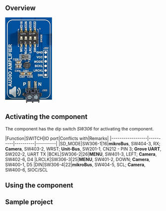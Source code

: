 ## Overview

<img src="/images/esp32/block_audio.png"  width="30%">

## Activating the component
The component has the dip switch *SW306* for activating the component.

|Function|SWITCH|IO port|Conflicts with|Remarks|
|------------------|----------|----------|----------|
|SD_MODE|SW306-1|16|**mikroBus**, SW404-3, RX; **Camera**, SW403-2, WRST; **Unit-Bus**, SW201-1, CN212 - PIN 3; **Grove UART**, SW202-2, UART TX
|BCKL|SW306-2|26|**MENU**, SW401-3, LEFT; **Camera**, SW402-6, D4
|LRCLK|SW306-3|25|**MENU**, SW401-2, DOWN; **Camera**, SW400-1, D5
|DIN|SW306-4|22|**mikroBus**, SW404-5, SCL; **Camera**, SW400-6, SIOC/SCL

## Using the component


## Sample project
